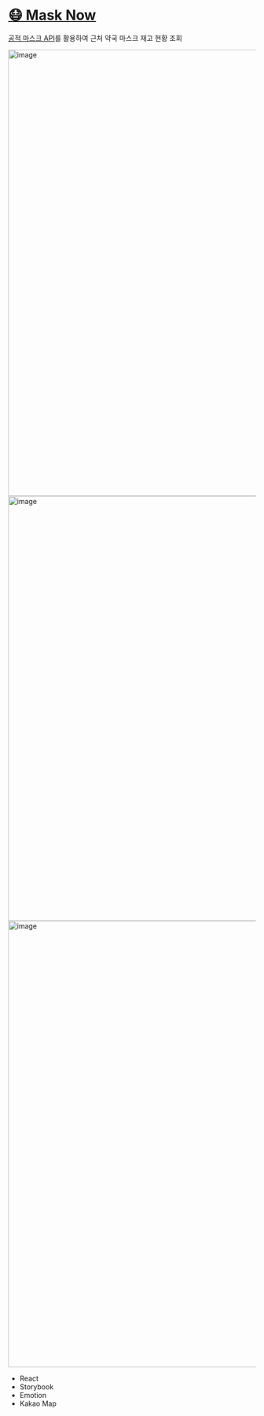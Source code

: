# [😷 Mask Now](https://joabyjoa.github.io/mask-now)

[공적 마스크 API](https://app.swaggerhub.com/apis/Promptech/public-mask-info/20200307-oas3#/v1/get_storesByGeo_json)를 활용하여 근처 약국 마스크 재고 현황 조회

<img width="907" alt="image" src="https://user-images.githubusercontent.com/50170375/79064187-c4d4fd00-7ce1-11ea-8420-21aff4ea281d.png">
<img width="863" alt="image" src="https://user-images.githubusercontent.com/50170375/79064232-1ed5c280-7ce2-11ea-81b9-2d84b53e0a71.png">
<img width="907" alt="image" src="https://user-images.githubusercontent.com/50170375/79064200-d7e7cd00-7ce1-11ea-991b-865c3908d2f2.png">

- React
- Storybook
- Emotion
- Kakao Map
